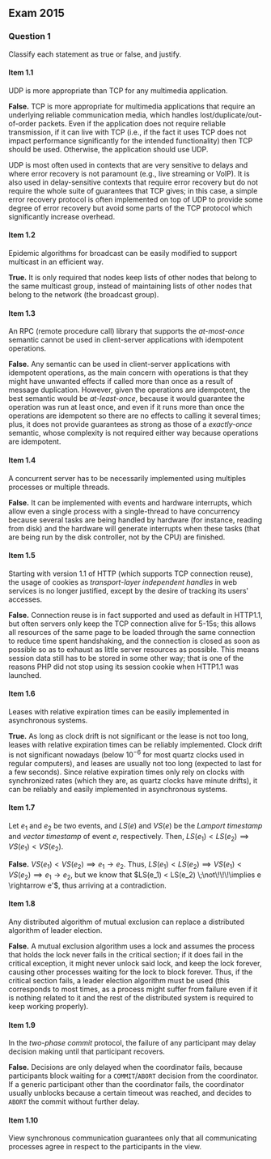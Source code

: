 ## Exam 2015

### Question 1

Classify each statement as true or false, and justify.

#### Item 1.1

UDP is more appropriate than TCP for any multimedia application.

**False.** TCP is more appropriate for multimedia applications that require an underlying reliable communication media, which handles lost/duplicate/out-of-order packets. Even if the application does not require reliable transmission, if it can live with TCP (i.e., if the fact it uses TCP does not impact performance significantly for the intended functionality) then TCP should be used. Otherwise, the application should use UDP.

UDP is most often used in contexts that are very sensitive to delays and where error recovery is not paramount (e.g., live streaming or VoIP). It is also used in delay-sensitive contexts that require error recovery but do not require the whole suite of guarantees that TCP gives; in this case, a simple error recovery protocol is often implemented on top of UDP to provide some degree of error recovery but avoid some parts of the TCP protocol which significantly increase overhead.

#### Item 1.2

Epidemic algorithms for broadcast can be easily modified to support multicast in an efficient way.

**True.** It is only required that nodes keep lists of other nodes that belong to the same multicast group, instead of maintaining lists of other nodes that belong to the network (the broadcast group).

#### Item 1.3

An RPC (remote procedure call) library that supports the *at-most-once* semantic cannot be used in client-server applications with idempotent operations.

**False.** Any semantic can be used in client-server applications with idempotent operations, as the main concern with operations is that they might have unwanted effects if called more than once as a result of message duplication. However, given the operations are idempotent, the best semantic would be *at-least-once*, because it would guarantee the operation was run at least once, and even if it runs more than once the operations are idempotent so there are no effects to calling it several times; plus, it does not provide guarantees as strong as those of a *exactly-once* semantic, whose complexity is not required either way because operations are idempotent.

#### Item 1.4

A concurrent server has to be necessarily implemented using multiples processes or multiple threads.

**False.** It can be implemented with events and hardware interrupts, which allow even a single process with a single-thread to have concurrency because several tasks are being handled by hardware (for instance, reading from disk) and the hardware will generate interrupts when these tasks (that are being run by the disk controller, not by the CPU) are finished.

#### Item 1.5

Starting with version 1.1 of HTTP (which supports TCP connection reuse), the usage of cookies as *transport-layer independent handles* in web services is no longer justified, except by the desire of tracking its users' accesses.

**False.** Connection reuse is in fact supported and used as default in HTTP1.1, but often servers only keep the TCP connection alive for 5-15s; this allows all resources of the same page to be loaded through the same connection to reduce time spent handshaking, and the connection is closed as soon as possible so as to exhaust as little server resources as possible. This means session data still has to be stored in some other way; that is one of the reasons PHP did not stop using its session cookie when HTTP1.1 was launched.

#### Item 1.6

Leases with relative expiration times can be easily implemented in asynchronous systems.

**True.** As long as clock drift is not significant or the lease is not too long, leases with relative expiration times can be reliably implemented. Clock drift is not significant nowadays (below $10^{-6}$ for most quartz clocks used in regular computers), and leases are usually not too long (expected to last for a few seconds). Since relative expiration times only rely on clocks with synchronized rates (which they are, as quartz clocks have minute drifts), it can be reliably and easily implemented in asynchronous systems.

#### Item 1.7

Let $e_1$ and $e_2$ be two events, and $LS(e)$ and $VS(e)$ be the *Lamport timestamp* and *vector timestamp* of event $e$, respectively. Then, $LS(e_1) < LS(e_2) \implies VS(e_1) < VS(e_2)$.

**False.** $VS(e_1) < VS(e_2) \implies e_1 \rightarrow e_2$. Thus, $LS(e_1) < LS(e_2) \implies VS(e_1) < VS(e_2) \implies e_1 \rightarrow e_2$, but we know that $LS(e_1) < LS(e_2) \;\not\!\!\!\implies e \rightarrow e'$, thus arriving at a contradiction.

#### Item 1.8

Any distributed algorithm of mutual exclusion can replace a distributed algorithm of leader election.

**False.** A mutual exclusion algorithm uses a lock and assumes the process that holds the lock never fails in the critical section; if it does fail in the critical exception, it might never unlock said lock, and keep the lock forever, causing other processes waiting for the lock to block forever. Thus, if the critical section fails, a leader election algorithm must be used (this corresponds to most times, as a process might suffer from failure even if it is nothing related to it and the rest of the distributed system is required to keep working properly).

#### Item 1.9

In the *two-phase commit* protocol, the failure of any participant may delay decision making until that participant recovers.

**False.** Decisions are only delayed when the coordinator fails, because participants block waiting for a `COMMIT`/`ABORT` decision from the coordinator. If a generic participant other than the coordinator fails, the coordinator usually unblocks because a certain timeout was reached, and decides to `ABORT` the commit without further delay.

#### Item 1.10

View synchronous communication guarantees only that all communicating processes agree in respect to the participants in the view.
